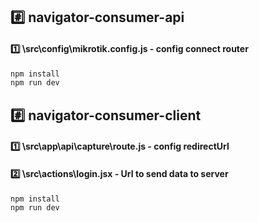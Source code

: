 ## :hash: navigator-consumer-api
  #### :one: \src\config\mikrotik.config.js - config connect router

```bash
npm install
npm run dev
```

## :hash: navigator-consumer-client
  #### :one: \src\app\api\capture\route.js - config redirectUrl
  #### :two: \src\actions\login.jsx - Url to send data to server

```bash
npm install
npm run dev
```

